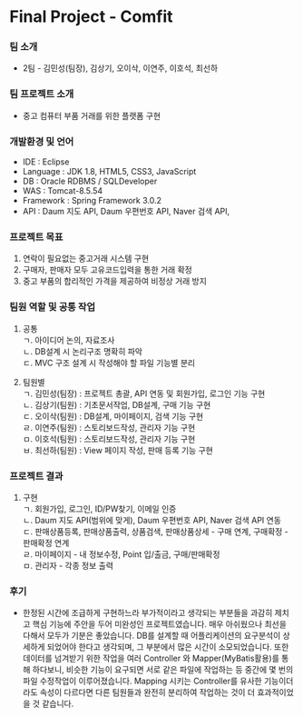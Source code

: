 # Final Project - Comfit

### 팀 소개
- 2팀 - 김민성(팀장), 김상기, 오이삭, 이연주, 이호석, 최선하

### 팀 프로젝트 소개
- 중고 컴퓨터 부품 거래를 위한 플랫폼 구현

### 개발환경 및 언어
- IDE : Eclipse 
- Language : JDK 1.8, HTML5, CSS3, JavaScript
- DB : Oracle RDBMS / SQLDeveloper
- WAS : Tomcat-8.5.54
- Framework : Spring Framework 3.0.2
- API : Daum 지도 API, Daum 우편번호 API, Naver 검색 API, 

### 프로젝트 목표
1. 연락이 필요없는 중고거래 시스템 구현 <br>
2. 구매자, 판매자 모두 고유코드입력을 통한 거래 확정<br>
3. 중고 부품의 합리적인 가격을 제공하여 비정상 거래 방지 <br>

### 팀원 역할 및 공통 작업
1. 공통<br>
   ㄱ. 아이디어 논의, 자료조사<br>
   ㄴ. DB설계 시 논리구조 명확히 파악<br>
   ㄷ. MVC 구조 설계 시 작성해야 할 파일 기능별 분리<br>
   
2. 팀원별   <br>
   ㄱ. 김민성(팀장) : 프로젝트 총괄, API 연동 및 회원가입, 로그인 기능 구현<br>
   ㄴ. 김상기(팀원) : 기초문서작업, DB설계, 구매 기능 구현<br>
   ㄷ. 오이삭(팀원) : DB설계, 마이페이지, 검색 기능 구현<br>
   ㄹ. 이연주(팀원) : 스토리보드작성, 관리자 기능 구현<br>
   ㅁ. 이호석(팀원) : 스토리보드작성, 관리자 기능 구현<br>
   ㅂ. 최선하(팀원) : View 페이지 작성, 판매 등록 기능 구현<br>

### 프로젝트 결과

1. 구현<br>
   ㄱ. 회원가입, 로그인, ID/PW찾기, 이메일 인증<br>
   ㄴ. Daum 지도 API(범위에 맞게), Daum 우편번호 API, Naver 검색 API 연동<br>
   ㄷ. 판매상품등록, 판매상품출력, 상품검색, 판매상품상세 - 구매 연계, 구매확정 - 판매확정 연계<br>
   ㄹ. 마이페이지 - 내 정보수정, Point 입/출금, 구매/판매확정 <br>
   ㅁ. 관리자 - 각종 정보 출력

  
### 후기<br>
- 한정된 시간에 조급하게 구현하느라 부가적이라고 생각되는 부분들을 과감히 제치고 핵심 기능에 주안을 두어 미완성인 프로젝트였습니다.
  매우 아쉬웠으나 최선을 다해서 모두가 기분은 좋았습니다. 
  DB를 설계할 때 어플리케이션의 요구분석이 상세하게 되었어야 한다고 생각되며, 그 부분에서 많은 시간이 소모되었습니다.
  또한 데이터를 넘겨받기 위한 작업을 여러 Controller 와 Mapper(MyBatis활용)를 통해 하다보니, 비슷한 기능이 요구되면 서로 같은 파일에 작업하는 등
  중간에 몇 번의 파일 수정작업이 이루어졌습니다.
  Mapping 시키는 Controller를 유사한 기능이더라도 속성이 다르다면 다른 팀원들과 완전히 분리하여 작업하는 것이 더 효과적이었을 것 같습니다.
  

